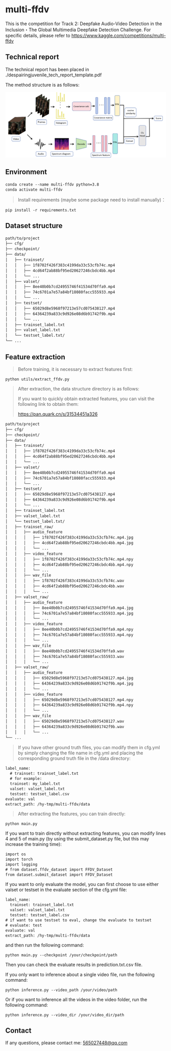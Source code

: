 # multi-ffdv
This is the competition for Track 2: Deepfake Audio-Video Detection in the Inclusion・The Global Multimedia Deepfake Detection Challenge. For specific details, please refer to https://www.kaggle.com/competitions/multi-ffdv

## Technical report

The technical report has been placed in ./despairingjuvenile_tech_report_template.pdf

The method structure is as follows:

![](.\assets\framework.png)

## Environment

```
conda create --name multi-ffdv python=3.8
conda activate multi-ffdv
```

> Install requirements (maybe some package need to install manually)：

```
pip install -r requirements.txt
```

## Dataset structure

```bash
path/to/project
├── cfg/
├── checkpoint/
├── data/
│   ├── trainset/
│   │   ├── 1f8702f426f383c4199da33c53cfb74c.mp4
│   │   ├── 4cd64f2ab88bf95ed20627246cbdc4bb.mp4
│   │   └── ...
│   ├── valset/
│   │   ├── 8ee40b0b7cd24955746f41534d70ffa9.mp4
│   │   ├── 74c6701a7e57a84bf18080facc555933.mp4
│   │   └── ...
│   ├── testset/
│   │   ├── 65029d8e5968f97213e57cd075438127.mp4
│   │   ├── 64364239a833c9d926e08d6b91742f9b.mp4
│   │   └── ...
│   ├── trainset_label.txt
│   ├── valset_label.txt
│   └── testset_label.txt/
└── ...
```

## Feature extraction

> Before training, it is necessary to extract features first:

```
python utils/extract_ffdv.py
```

> After extraction, the data structure directory is as follows:
>
> If you want to quickly obtain extracted features, you can visit the following link to obtain them:
>
> https://pan.quark.cn/s/31534451a326

```bash
path/to/project
├── cfg/
├── checkpoint/
├── data/
│   ├── trainset/
│   │   ├── 1f8702f426f383c4199da33c53cfb74c.mp4
│   │   ├── 4cd64f2ab88bf95ed20627246cbdc4bb.mp4
│   │   └── ...
│   ├── valset/
│   │   ├── 8ee40b0b7cd24955746f41534d70ffa9.mp4
│   │   ├── 74c6701a7e57a84bf18080facc555933.mp4
│   │   └── ...
│   ├── testset/
│   │   ├── 65029d8e5968f97213e57cd075438127.mp4
│   │   ├── 64364239a833c9d926e08d6b91742f9b.mp4
│   │   └── ...
│   ├── trainset_label.txt
│   ├── valset_label.txt
│   └── testset_label.txt/
│   ├── trainset_raw/
│   │   ├── audio_feature
│   │   │	├── 1f8702f426f383c4199da33c53cfb74c.mp4.jpg
│   │   │	├── 4cd64f2ab88bf95ed20627246cbdc4bb.mp4.jpg
│   │   │	└── ...
│   │   ├── video_feature
│   │   │	├── 1f8702f426f383c4199da33c53cfb74c.mp4.npy
│   │   │	├── 4cd64f2ab88bf95ed20627246cbdc4bb.mp4.npy
│   │   │	└── ...
│   │   ├── wav_file
│   │   │	├── 1f8702f426f383c4199da33c53cfb74c.wav
│   │   │	├── 4cd64f2ab88bf95ed20627246cbdc4bb.wav
│   │   │	└── ...
│   ├── valset_raw/
│   │   ├── audio_feature
│   │   │	├── 8ee40b0b7cd24955746f41534d70ffa9.mp4.jpg
│   │   │	├── 74c6701a7e57a84bf18080facc555933.mp4.jpg
│   │   │	└── ...
│   │   ├── video_feature
│   │   │	├── 8ee40b0b7cd24955746f41534d70ffa9.mp4.npy
│   │   │	├── 74c6701a7e57a84bf18080facc555933.mp4.npy
│   │   │	└── ...
│   │   ├── wav_file
│   │   │	├── 8ee40b0b7cd24955746f41534d70ffa9.wav
│   │   │	├── 74c6701a7e57a84bf18080facc555933.wav
│   │   │	└── ...
│   ├── valset_raw/
│   │   ├── audio_feature
│   │   │	├── 65029d8e5968f97213e57cd075438127.mp4.jpg
│   │   │	├── 64364239a833c9d926e08d6b91742f9b.mp4.jpg
│   │   │	└── ...
│   │   ├── video_feature
│   │   │	├── 65029d8e5968f97213e57cd075438127.mp4.npy
│   │   │	├── 64364239a833c9d926e08d6b91742f9b.mp4.npy
│   │   │	└── ...
│   │   ├── wav_file
│   │   │	├── 65029d8e5968f97213e57cd075438127.wav
│   │   │	├── 64364239a833c9d926e08d6b91742f9b.wav
│   │   │	└── ...
└── ...
```

> If you have other ground truth files, you can modify them in cfg.yml by simply changing the file name in cfg.yml and placing the corresponding ground truth file in the /data directory:

```
label_name:
  # trainset: trainset_label.txt
  # for example:
  trainset: my_label.txt
  valset: valset_label.txt
  testset: testset_label.csv
evaluate: val
extract_path: /hy-tmp/multi-ffdv/data
```

> After extracting the features, you can train directly:

```
python main.py
```

If you want to train directly without extracting features, you can modify lines 4 and 5 of main.py (by using the submit_dataset.py file, but this may increase the training time):

```
import os
import torch
import logging
# from dataset.ffdv_dataset import FFDV_Dataset
from dataset.submit_dataset import FFDV_Dataset
```

If you want to only evaluate the model, you can first choose to use either valset or testset in the evaluate section of the cfg.yml file:

```
label_name:
  trainset: trainset_label.txt
  valset: valset_label.txt
  testset: testset_label.csv
# if want to use testset to eval, change the evaluate to testset
# evaluate: test
evaluate: val
extract_path: /hy-tmp/multi-ffdv/data
```

 and then run the following command:

```
python main.py --checkpoint /your/checkpoint/path
```

Then you can check the evaluate results in prediction.txt.csv file. 

If you only want to inference about a single video file, run the following command:

```
python inference.py --video_path /your/video/path
```

Or if you want to inference all the videos in the video folder, run the following command:

```
python inference.py --video_dir /your/video_dir/path
```



 ## Contact
If any questions, please contact me:  565027448@qq.com
